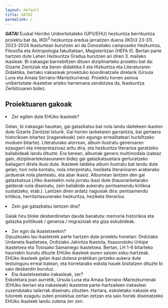 ```yaml
---
layout: default
title: GATAI
permalink: /
---
```

<b><i>GATAI</i></b> Euskal Herriko Unibertsitateko (UPV/EHU) hezkuntza berrikuntza proiektu bat da, IKDi<sup>3</sup> hezkuntza eredua jarraitzen duena (IKDi3 23-31).
2023-2024 ikasturtean burutzen ari da Donostiako campuseko Hezkuntza, Filosofia eta Antropologia fakultatean, Magisteritzan (HEFA II).
Bertan parte hartzen dute Lehen Hezkuntza Gradua burutzen ari diren 3. mailako ikasleak.
Bi irakasgai barnebiltzen dituen diziplinarteko proiektu bat da: Gizarte Zientziak eta beren didaktika II eta Hizkuntza eta Literaturaren Didaktika,
bertako irakasleak proiektuko koordinatzaile direlarik (Ursula Luna eta Amaia Serrano-Mariezkurrena).
Proiektu honen asmoa unibertsitate-ikastetxe arteko harremana sendotzea da, Ikaskuntza Zerbitzuaren bidez.


<h2 class="project-tagline">Proiektuaren gakoak</h2>

<li><il> Zer egiten dute EHUko ikasleek? </il></li>

Gelan, bi irakasgai hauetan, gai gatazkatsu bat nola landu daitekeen ikasten dute Gizarte Zientziei loturik. Gai horien lanketaren garrantzia,
bai gertaera historikoen bitartez (iraganekoak) zein egungo errealitateari hurbiltzeko moduen bitartez.
Literaturako alorrean, album ilustratu generoaren ezaugarri eta interpretazioaz aritu dira, eta hezkuntza literarioa garatzeko baliabideak landu dituzte.
Era berean, albumak genero multimodala izateaz gain, diziplinartekotasunaren bidez gai gatazkatsuetara gerturatzeko baliagarri direla ikusi dute.
Ikasleek taldeka album ilustratu bat landu dute gelan, hori nola kontatu, nola interpretatu, heziketa literarioaren araberako jarduerak nola planteatu, eta abar ikasiz.
Albumean lantzen den gai gatazkatsua LHko ikasleekin nola jorratu ikasi dute (hausnarketarako galderak nola diseinatu, zein baliabide aukeratu pentsamendu kritikoa sustatzeko, etab.).
Lantzen diren ardatz nagusiak dira: pentsamendu kritikoa, herritartasunerako hezkuntza, heziketa literarioa.

<li><il>Zein gai gatazkatsu lantzen dira?</il></li>

Gaiak hiru bloke desberdinetan daude banatuta: memoria historikoa eta gatazka politikoak / generoa / migrazioak eta giza eskubideak.

<li><il>Zer egin da ikastetxeekin?</il></li>
 Gipuzkoako lau ikastetxek parte hartzen dute proiektu honetan: Ordiziako Urdaneta Ikastetxea, Ordiziako Jakintza Ikastola, Itsasondoko Urkipe ikastetxea eta Tolosako Samaniego ikastetxea. Bertan, LH 1-6 bitarteko haurrekin burutu dituzte EHUko ikasleek euren saioen esku-hartzeak. EHUko ikasleek gelan ikasi dutena praktikan jartzeko aukera dute testuinguru erreal batean, eta horretarako eskola hauek bisitatzen dituzte bi saio desberdin burutuz.

<li><il>Eta ikastetxeetako irakasleak, zer? </il></li>
Eskoletara joan aurretik, Ursula Luna eta Amaia Serrano-Mariezkurrenak (EHUko ikerlari eta irakasleak) ikastetxe parte-hartzaileen irakasleei zuzendutako tailerrak diseinatu zituzten. Hartara, eskoletako irakasle eta tutoreek ezagutu zuten proiektua zertan zetzan eta saio horiek diseinatzeko EHUko ikasleek landu zutena zer zen.

